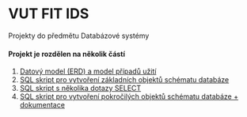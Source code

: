 # VUT FIT IDS

Projekty do předmětu Databázové systémy


#### Projekt je rozdělen na několik částí
1. [Datový model (ERD) a model případů užití](./Projekt_part1/)
2. [SQL skript pro vytvoření základních objektů schématu databáze](./Projekt_part2/)
3. [SQL skript s několika dotazy SELECT](./Projekt_part3/)
4. [SQL skript pro vytvoření pokročilých objektů schématu databáze + dokumentace](./Projekt_part4/)
